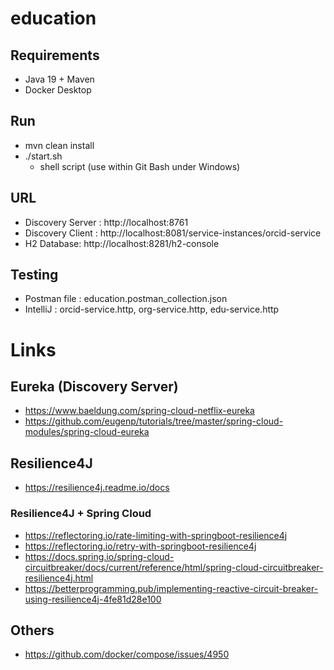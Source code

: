 # education

## Requirements
* Java 19 + Maven
* Docker Desktop

## Run

* mvn clean install
* ./start.sh 
  * shell script (use within Git Bash under Windows)

## URL

* Discovery Server : http://localhost:8761
* Discovery Client : http://localhost:8081/service-instances/orcid-service
* H2 Database: http://localhost:8281/h2-console

## Testing

* Postman file : education.postman_collection.json
* IntelliJ : orcid-service.http, org-service.http, edu-service.http

# Links

## Eureka (Discovery Server)
* https://www.baeldung.com/spring-cloud-netflix-eureka
* https://github.com/eugenp/tutorials/tree/master/spring-cloud-modules/spring-cloud-eureka

## Resilience4J
* https://resilience4j.readme.io/docs

### Resilience4J + Spring Cloud

* https://reflectoring.io/rate-limiting-with-springboot-resilience4j
* https://reflectoring.io/retry-with-springboot-resilience4j
* https://docs.spring.io/spring-cloud-circuitbreaker/docs/current/reference/html/spring-cloud-circuitbreaker-resilience4j.html
* https://betterprogramming.pub/implementing-reactive-circuit-breaker-using-resilience4j-4fe81d28e100

## Others

* https://github.com/docker/compose/issues/4950






